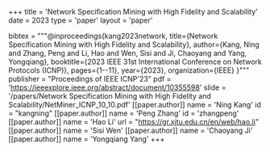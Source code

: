 +++
title = 'Network Specification Mining with High Fidelity and Scalability'
date = 2023
type = 'paper'
layout = 'paper'

bibtex = """@inproceedings{kang2023network,
  title={Network Specification Mining with High Fidelity and Scalability},
  author={Kang, Ning and Zhang, Peng and Li, Hao and Wen, Sisi and Ji, Chaoyang and Yang, Yongqiang},
  booktitle={2023 IEEE 31st International Conference on Network Protocols (ICNP)},
  pages={1--11},
  year={2023},
  organization={IEEE}
}"""
publisher = "Proceedings of IEEE ICNP'23"
pdf = 'https://ieeexplore.ieee.org/abstract/document/10355598'
slide = '/papers/Network Specification Mining with High Fidelity and Scalability/NetMiner_ICNP_10_10.pdf'
[[paper.author]]
    name = 'Ning Kang'
    id = "kangning"
[[paper.author]]
    name = 'Peng Zhang'
    id = 'zhangpeng'
[[paper.author]]
    name = 'Hao Li'
    url = "https://gr.xjtu.edu.cn/en/web/hao.li"
[[paper.author]]
    name = 'Sisi Wen'
[[paper.author]]
    name = 'Chaoyang Ji'
[[paper.author]]
    name = 'Yongqiang Yang'
+++
